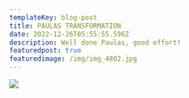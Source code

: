```yaml
---
templateKey: blog-post
title: PAULAS TRANSFORMATION
date: 2022-12-26T05:55:55.596Z
description: Well done Paulas, good effort!
featuredpost: true
featuredimage: /img/img_4802.jpg
---
```

![](/img/img_4802.jpg)